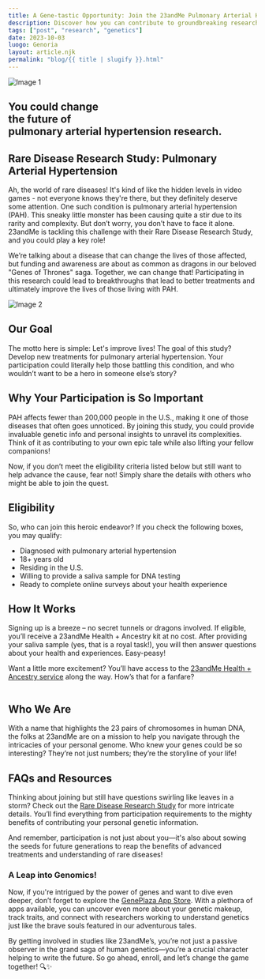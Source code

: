 ```yaml
---
title: A Gene-tastic Opportunity: Join the 23andMe Pulmonary Arterial Hypertension Study
description: Discover how you can contribute to groundbreaking research in rare diseases with 23andMe!
tags: ["post", "research", "genetics"]
date: 2023-10-03
luogo: Genoria
layout: article.njk
permalink: "blog/{{ title | slugify }}.html"
---
```


![Image 1](https://www.23andme.com/assets/svg/mrd/pulmonary-arterial-hypertension.svg)

You could change  
the future of  
pulmonary arterial hypertension research.
----------------------------------------------------------------------------

## Rare Disease Research Study: Pulmonary Arterial Hypertension

Ah, the world of rare diseases! It's kind of like the hidden levels in video games - not everyone knows they're there, but they definitely deserve some attention. One such condition is pulmonary arterial hypertension (PAH). This sneaky little monster has been causing quite a stir due to its rarity and complexity. But don’t worry, you don’t have to face it alone. 23andMe is tackling this challenge with their Rare Disease Research Study, and you could play a key role! 

We’re talking about a disease that can change the lives of those affected, but funding and awareness are about as common as dragons in our beloved "Genes of Thrones" saga. Together, we can change that! Participating in this research could lead to breakthroughs that lead to better treatments and ultimately improve the lives of those living with PAH.

![Image 2](https://www.23andme.com/assets/svg/mrd/our-goal.svg)

## Our Goal

The motto here is simple: Let's improve lives! The goal of this study? Develop new treatments for pulmonary arterial hypertension. Your participation could literally help those battling this condition, and who wouldn’t want to be a hero in someone else’s story?

## Why Your Participation is So Important

PAH affects fewer than 200,000 people in the U.S., making it one of those diseases that often goes unnoticed. By joining this study, you could provide invaluable genetic info and personal insights to unravel its complexities. Think of it as contributing to your own epic tale while also lifting your fellow companions! 

Now, if you don’t meet the eligibility criteria listed below but still want to help advance the cause, fear not! Simply share the details with others who might be able to join the quest.

## Eligibility

So, who can join this heroic endeavor? If you check the following boxes, you may qualify:

* Diagnosed with pulmonary arterial hypertension
* 18+ years old
* Residing in the U.S.
* Willing to provide a saliva sample for DNA testing
* Ready to complete online surveys about your health experience

## How It Works

Signing up is a breeze – no secret tunnels or dragons involved. If eligible, you’ll receive a 23andMe Health + Ancestry kit at no cost. After providing your saliva sample (yes, that is a royal task!), you will then answer questions about your health and experiences. Easy-peasy!

Want a little more excitement? You’ll have access to the [23andMe Health + Ancestry service](https://www.23andme.com/dna-health-ancestry/) along the way. How’s that for a fanfare?

![Image 3](data:image/gif;base64,R0lGODlhAQABAIAAAAAAAP///yH5BAEAAAAALAAAAAABAAEAAAIBRAA7)

## Who We Are

With a name that highlights the 23 pairs of chromosomes in human DNA, the folks at 23andMe are on a mission to help you navigate through the intricacies of your personal genome. Who knew your genes could be so interesting? They’re not just numbers; they’re the storyline of your life!

## FAQs and Resources

Thinking about joining but still have questions swirling like leaves in a storm? Check out the [Rare Disease Research Study](https://www.23andme.com/rare-disease-research-study/) for more intricate details. You’ll find everything from participation requirements to the mighty benefits of contributing your personal genetic information.

And remember, participation is not just about you—it's also about sowing the seeds for future generations to reap the benefits of advanced treatments and understanding of rare diseases!

### A Leap into Genomics!

Now, if you're intrigued by the power of genes and want to dive even deeper, don’t forget to explore the [GenePlaza App Store](https://www.GenePlaza.com/app-store). With a plethora of apps available, you can uncover even more about your genetic makeup, track traits, and connect with researchers working to understand genetics just like the brave souls featured in our adventurous tales.

By getting involved in studies like 23andMe’s, you’re not just a passive observer in the grand saga of human genetics—you’re a crucial character helping to write the future. So go ahead, enroll, and let’s change the game together! 🔍✨